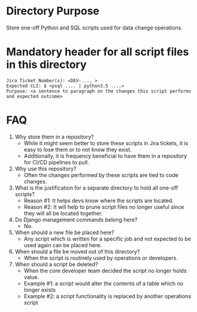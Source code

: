 # Directory Purpose

Store one-off Python and SQL scripts used for data change operations.

# Mandatory header for all script files in this directory
```
Jira Ticket Number(s): <DEV-..., >
Expected CLI: $ <psql .... | python3.5 ....>
Purpose: <a sentence to paragraph on the changes this script performs and expected outcome>
```

# FAQ
1. Why store them in a repository?
    * While it might seem better to store these scripts in Jira tickets, it is easy to lose them or to not know they exist.
    * Additionally, it is frequency beneficial to have them in a repository for CI/CD pipelines to pull.
1. Why use this repository?
    * Often the changes performed by these scripts are tied to code changes.
1. What is the justification for a separate directory to hold all one-off scripts?
    * Reason #1: It helps devs know where the scripts are located.
    * Reason #2: It will help to prune script files no longer useful since they will all be located together.
1. Do Django management commands belong here?
    * No.
1. When should a new file be placed here?
    * Any script which is written for a specific job and not expected to be used again can be placed here.
1. When should a file be moved out of this directory?
    * When the script is routinely used by operations or developers.
1. When should a script be deleted?
    * When the core developer team decided the script no longer holds value.
    * Example #1: a script would alter the contents of a table which no longer exists
    * Example #2: a script functionality is replaced by another operations script
